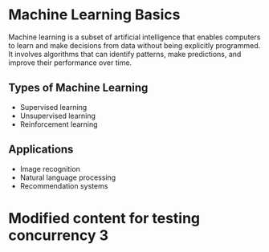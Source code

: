 # Machine Learning Basics

Machine learning is a subset of artificial intelligence that enables computers to learn and make decisions from data without being explicitly programmed. It involves algorithms that can identify patterns, make predictions, and improve their performance over time.

## Types of Machine Learning
- Supervised learning
- Unsupervised learning
- Reinforcement learning

## Applications
- Image recognition
- Natural language processing
- Recommendation systems
# Modified content for testing concurrency 3
